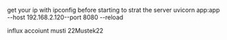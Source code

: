 
get your ip with ipconfig before starting
to strat the server 
uvicorn app:app --host  192.168.2.120--port 8080 --reload


influx accoiunt 
musti
22Mustek22
